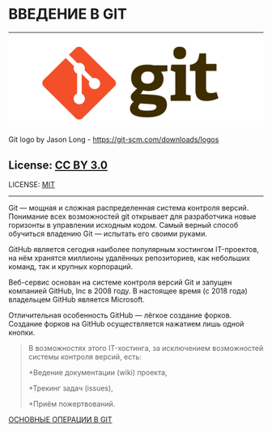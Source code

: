 # ВВЕДЕНИЕ В GIT
---
![logo](./logo.png)

Git logo by Jason Long - https://git-scm.com/downloads/logos

License: [CC BY 3.0](https://creativecommons.org/licenses/by/3.0/)
---
LICENSE: [MIT](./license.md)

---
Git — мощная и сложная распределенная система контроля версий. Понимание всех возможностей git открывает для разработчика новые горизонты в управлении исходным кодом. Самый верный способ обучиться владению Git — испытать его своими руками.

GitHub является сегодня наиболее популярным хостингом IT-проектов, на нём хранятся миллионы удалённых репозиториев, как небольших команд, так и крупных корпораций.

Веб-сервис основан на системе контроля версий Git и запущен компанией GitHub, Inc в 2008 году. В настоящее время (с 2018 года) владельцем GitHub является Microsoft.

Отличительная особенность GitHub — лёгкое создание форков. Создание форков на GitHub осуществляется нажатием лишь одной кнопки.


>В возможностях этого IT-хостинга, за исключением возможностей системы контроля версий, есть:
>
>+Ведение документации (wiki) проекта,
>
>+Трекинг задач (issues),
>
>+Приём пожертвований.

[ОСНОВНЫЕ ОПЕРАЦИИ В GIT](./osnova.md)




